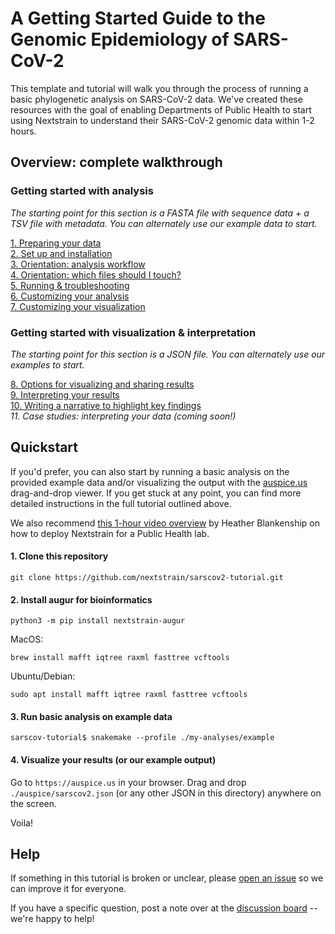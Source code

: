 # A Getting Started Guide to the Genomic Epidemiology of SARS-CoV-2      

This template and tutorial will walk you through the process of running a basic phylogenetic analysis on SARS-CoV-2 data.
We've created these resources with the goal of enabling Departments of Public Health to start using Nextstrain to understand their SARS-CoV-2 genomic data within 1-2 hours.

## Overview: complete walkthrough
### Getting started with analysis  
_The starting point for this section is a FASTA file with sequence data + a TSV file with metadata. You can alternately use our example data to start._

[1. Preparing your data](data-prep.md)  
[2. Set up and installation](setup.md)  
[3. Orientation: analysis workflow](orientation-workflow.md)  
[4. Orientation: which files should I touch?](orientation-files.md)  
[5. Running & troubleshooting](running.md)   
[6. Customizing your analysis](customizing-analysis.md)  
[7. Customizing your visualization](customizing-visualization.md)

### Getting started with visualization & interpretation  
_The starting point for this section is a JSON file. You can alternately use our examples to start._

[8. Options for visualizing and sharing results](sharing.md)  
[9. Interpreting your results](interpretation.md)  
[10. Writing a narrative to highlight key findings](narratives.md)  
_11. Case studies: interpreting your data (coming soon!)_  

## Quickstart    

If you'd prefer, you can also start by running a basic analysis on the provided example data and/or visualizing the output with the [auspice.us](auspice.us) drag-and-drop viewer. If you get stuck at any point, you can find more detailed instructions in the full tutorial outlined above.

We also recommend [this 1-hour video overview](https://youtu.be/m4_F2tG58Pc) by Heather Blankenship on how to deploy Nextstrain for a Public Health lab.

#### 1. Clone this repository  
```
git clone https://github.com/nextstrain/sarscov2-tutorial.git
```

#### 2. Install augur for bioinformatics
```
python3 -m pip install nextstrain-augur
```

MacOS:
```
brew install mafft iqtree raxml fasttree vcftools
```

Ubuntu/Debian:  
```
sudo apt install mafft iqtree raxml fasttree vcftools
```

#### 3. Run basic analysis on example data  
```
sarscov-tutorial$ snakemake --profile ./my-analyses/example
```


#### 4. Visualize your results (or our example output)  
Go to `https://auspice.us` in your browser.
Drag and drop `./auspice/sarscov2.json` (or any other JSON in this directory) anywhere on the screen.

Voila!


## Help  

If something in this tutorial is broken or unclear, please [open an issue](https://github.com/nextstrain/ncov/issues/new/choose) so we can improve it for everyone.  

If you have a specific question, post a note over at the [discussion board](https://discussion.nextstrain.org/) -- we're happy to help!

